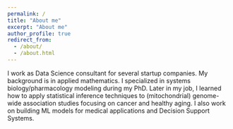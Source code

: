 ```yaml
---
permalink: /
title: "About me"
excerpt: "About me"
author_profile: true
redirect_from: 
  - /about/
  - /about.html
---
```


I work as Data Science consultant for several startup companies. My background is in applied mathematics. I specialized in systems biology/pharmacology modeling during my PhD. Later in my job, I learned how to apply statistical inference techniques to (mitochondrial) genome-wide association studies focusing on cancer and healthy aging. I also work on building ML models for medical applications and Decision Support Systems. 

